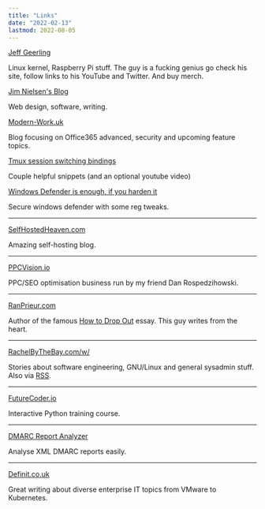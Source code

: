 ```yaml
---
title: "Links"
date: "2022-02-13"
lastmod: 2022-08-05
---
```


[Jeff Geerling](https://www.jeffgeerling.com/)

Linux kernel, Raspberry Pi stuff. The guy is a fucking genius go check his site, follow links to his YouTube and Twitter. And buy merch.

[Jim Nielsen's Blog](https://blog.jim-nielsen.com/)

Web design, software, writing.

[Modern-Work.uk](https://modern-work.uk/)

Blog focusing on Office365 advanced, security and upcoming feature topics.

[Tmux session switching bindings](https://waylonwalker.com/tmux-fzf-session-jump/)

Couple helpful snippets (and an optional youtube video)

[Windows Defender is enough, if you harden it](https://0ut3r.space/2022/03/06/windows-defender/)

Secure windows defender with some reg tweaks.

* * *
[SelfHostedHeaven.com](https://selfhostedheaven.com/)

Amazing self-hosting blog.
* * *
[PPCVision.io](https://www.ppcvision.io/)

PPC/SEO optimisation business run by my friend Dan Rospedzihowski.

* * *
[RanPrieur.com](https://ranprieur.com)

Author of the famous [How to Drop Out](https://ranprieur.com/essays/dropout.html) essay. This guy writes from the heart.
* * *
[RachelByTheBay.com/w/](https://rachelbythebay.com/w/)

Stories about software engineering, GNU/Linux and general sysadmin stuff. Also via [RSS](https://rachelbythebay.com/w/atom.xml).
* * *
[FutureCoder.io](https://futurecoder.io)

Interactive Python training course.
* * *
[DMARC Report Analyzer](https://dmarcian.com/xml-to-human-converter/)

Analyse XML DMARC reports easily.
* * *
[Definit.co.uk](https://www.definit.co.uk/)

Great writing about diverse enterprise IT topics from VMware to Kubernetes.

